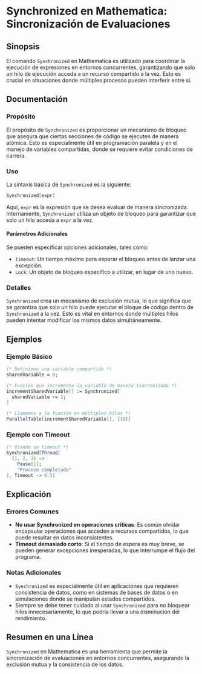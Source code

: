 <!--
Meta Description: # Synchronized en Mathematica: Sincronización de Evaluaciones ## Sinopsis El comando `Synchronized` en Mathematica es utilizado para coordinar la ejec...
Meta Keywords: que, synchronized, mathematica, timeout, una
-->

# Synchronized en Mathematica: Sincronización de Evaluaciones

## Sinopsis
El comando `Synchronized` en Mathematica es utilizado para coordinar la ejecución de expresiones en entornos concurrentes, garantizando que solo un hilo de ejecución acceda a un recurso compartido a la vez. Esto es crucial en situaciones donde múltiples procesos pueden interferir entre sí.

## Documentación
### Propósito
El propósito de `Synchronized` es proporcionar un mecanismo de bloqueo que asegura que ciertas secciones de código se ejecuten de manera atómica. Esto es especialmente útil en programación paralela y en el manejo de variables compartidas, donde se requiere evitar condiciones de carrera.

### Uso
La sintaxis básica de `Synchronized` es la siguiente:

```mathematica
Synchronized[expr]
```

Aquí, `expr` es la expresión que se desea evaluar de manera sincronizada. Internamente, `Synchronized` utiliza un objeto de bloqueo para garantizar que solo un hilo acceda a `expr` a la vez.

#### Parámetros Adicionales
Se pueden especificar opciones adicionales, tales como:

- `Timeout`: Un tiempo máximo para esperar el bloqueo antes de lanzar una excepción.
- `Lock`: Un objeto de bloqueo específico a utilizar, en lugar de uno nuevo.

### Detalles
`Synchronized` crea un mecanismo de exclusión mutua, lo que significa que se garantiza que solo un hilo puede ejecutar el bloque de código dentro de `Synchronized` a la vez. Esto es vital en entornos donde múltiples hilos pueden intentar modificar los mismos datos simultáneamente.

## Ejemplos
### Ejemplo Básico
```mathematica
(* Definimos una variable compartida *)
sharedVariable = 0;

(* Función que incrementa la variable de manera sincronizada *)
incrementSharedVariable[] := Synchronized[
  sharedVariable += 1;
]

(* Llamamos a la función en múltiples hilos *)
ParallelTable[incrementSharedVariable[], {10}]
```

### Ejemplo con Timeout
```mathematica
(* Usando un timeout *)
Synchronized[Thread[
  {1, 2, 3} -> 
    Pause[1]; 
    "Proceso completado"
], Timeout -> 0.5]
```

## Explicación
### Errores Comunes
- **No usar Synchronized en operaciones críticas**: Es común olvidar encapsular operaciones que acceden a recursos compartidos, lo que puede resultar en datos inconsistentes.
- **Timeout demasiado corto**: Si el tiempo de espera es muy breve, se pueden generar excepciones inesperadas, lo que interrumpe el flujo del programa.

### Notas Adicionales
- `Synchronized` es especialmente útil en aplicaciones que requieren consistencia de datos, como en sistemas de bases de datos o en simulaciones donde se manipulan estados compartidos.
- Siempre se debe tener cuidado al usar `Synchronized` para no bloquear hilos innecesariamente, lo que podría llevar a una disminución del rendimiento.

## Resumen en una Línea
`Synchronized` en Mathematica es una herramienta que permite la sincronización de evaluaciones en entornos concurrentes, asegurando la exclusión mutua y la consistencia de los datos.